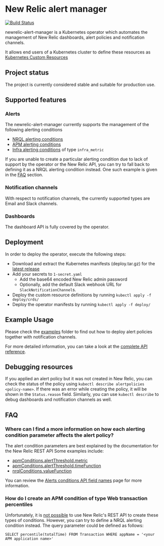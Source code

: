 # New Relic alert manager

[![Build Status](https://travis-ci.org/personio/newrelic-alert-manager.svg?branch=master)](https://travis-ci.org/personio/newrelic-alert-manager)

newrelic-alert-manager is a Kubernetes operator which automates the management of 
New Relic dashboards, alert policies and notification channels.

It allows end users of a Kubernetes cluster to define these resources as [Kubernetes Custom Resources](https://kubernetes.io/docs/concepts/extend-kubernetes/api-extension/custom-resources/)

## Project status
The project is currently considered stable and suitable for production use.

## Supported features
### Alerts
The newrelic-alert-manager currently supports the management of the following alerting conditions
* [NRQL alerting conditions](https://docs.newrelic.com/docs/alerts/new-relic-alerts/defining-conditions/create-alert-conditions-nrql-queries)
* [APM alerting conditions](https://docs.newrelic.com/docs/alerts/new-relic-alerts/defining-conditions/create-alert-conditions)
* [Infra alerting conditions](https://docs.newrelic.com/docs/infrastructure/new-relic-infrastructure/infrastructure-alert-conditions/rest-api-calls-new-relic-infrastructure-alerts) of type `infra_metric`

If you are unable to create a particular alerting condition due to lack of support by the operator or the New Relic API,
you can try to fall back to defining it as a NRQL alerting condition instead.
One such example is given in the [FAQ](https://github.com/personio/newrelic-alert-manager#how-do-i-create-an-apm-condition-of-type-web-transaction-percentiles) section. 

### Notification channels

With respect to notification channels, the currently supported types are Email and Slack channels.  

### Dashboards
The dashboard API is fully covered by the operator.

## Deployment
In order to deploy the operator, execute the following steps:

* Download and extract the Kubernetes manifests (deploy.tar.gz) for the [latest release](https://github.com/personio/newrelic-alert-manager/releases)
* Add your secrets to `1-secret.yaml`
    * Add the base64 encoded New Relic admin password 
    * Optionally, add the default Slack webhook URL for `SlackNotificationChannel`s.
* Deploy the custom resource definitions by running
```kubectl apply -f deploy/crds/```
* Deploy the operator manifests by running
```kubectl apply -f deploy/```

## Example Usage
Please check the [examples](https://github.com/personio/newrelic-alert-manager/tree/master/hack/examples) folder to find out how to deploy alert policies together with notification channels.

For more detailed information, you can take a look at the [complete API reference](https://github.com/personio/newrelic-alert-manager/tree/master/docs).

## Debugging resources
If you applied an alert policy but it was not created in New Relic, you can check the 
status of the policy using `kubectl describe alertpolicies <policy-name>`. If there was an error while creating the policy, it will be shown in the `Status.reason` field.
Similarly, you can use `kubectl describe` to debug dashboards and notification channels as well.

## FAQ
### Where can I find a more information on how each alerting condition parameter affects the alert policy?  
The alert condition parameters are best explained by the documentation for the New Relic REST API
Some examples include:
* [apmConditions.alertThreshold.metric](https://docs.newrelic.com/docs/alerts/rest-api-alerts/new-relic-alerts-rest-api/alerts-conditions-api-field-names#metric)
* [apmConditions.alertThreshold.timeFunction](https://docs.newrelic.com/docs/alerts/rest-api-alerts/new-relic-alerts-rest-api/alerts-conditions-api-field-names#terms_time_function)
* [nrqlConditions.valueFunction](https://docs.newrelic.com/docs/alerts/rest-api-alerts/new-relic-alerts-rest-api/alerts-conditions-api-field-names#user_defined_value_function)

You can review the [Alerts conditions API field names](https://docs.newrelic.com/docs/alerts/rest-api-alerts/new-relic-alerts-rest-api/alerts-conditions-api-field-names) page for more information.

### How do I create an APM condition of type Web transaction percentiles
Unfortunately, it is [not possible](https://docs.newrelic.com/docs/alerts/rest-api-alerts/new-relic-alerts-rest-api/rest-api-calls-new-relic-alerts#excluded) to use New Relic's REST API to create these types of conditions.
However, you can try to define a NRQL alerting condition instead. The query parameter could be defined as follows: 
```
SELECT percentile(totalTime) FROM Transaction WHERE appName = '<your APM application name>'
```
 